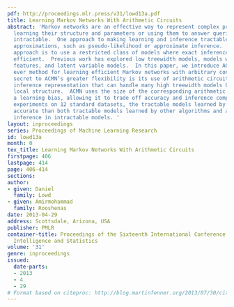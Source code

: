 ```yaml
---
pdf: http://proceedings.mlr.press/v31/lowd13a.pdf
title: Learning Markov Networks With Arithmetic Circuits
abstract: 'Markov networks are an effective way to represent complex probability distributions.  However,
  learning their structure and parameters or using them to answer queries is typically
  intractable.  One approach to making learning and inference tractable is to use
  approximations, such as pseudo-likelihood or approximate inference.  An alternate
  approach is to use a restricted class of models where exact inference is always
  efficient.  Previous work has explored low treewidth models, models with tree-structured
  features, and latent variable models.  In this paper, we introduce ACMN, the first
  ever method for learning efficient Markov networks with arbitrary conjunctive features.  The
  secret to ACMN’s greater flexibility is its use of arithmetic circuits, a linear-time
  inference representation that can handle many high treewidth models by exploiting
  local structure.  ACMN uses the size of the corresponding arithmetic circuit as
  a learning bias, allowing it to trade off accuracy and inference complexity.  In
  experiments on 12 standard datasets, the tractable models learned by ACMN are more
  accurate than both tractable models learned by other algorithms and approximate
  inference in intractable models. '
layout: inproceedings
series: Proceedings of Machine Learning Research
id: lowd13a
month: 0
tex_title: Learning Markov Networks With Arithmetic Circuits
firstpage: 406
lastpage: 414
page: 406-414
sections: 
author:
- given: Daniel
  family: Lowd
- given: Amirmohammad
  family: Rooshenas
date: 2013-04-29
address: Scottsdale, Arizona, USA
publisher: PMLR
container-title: Proceedings of the Sixteenth International Conference on Artificial
  Intelligence and Statistics
volume: '31'
genre: inproceedings
issued:
  date-parts:
  - 2013
  - 4
  - 29
# Format based on citeproc: http://blog.martinfenner.org/2013/07/30/citeproc-yaml-for-bibliographies/
---
```

